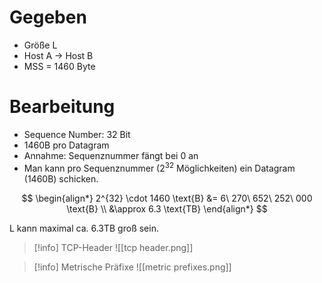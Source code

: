 # Gegeben

- Größe L
- Host A $\to$ Host B
- MSS = 1460 Byte

# Bearbeitung

- Sequence Number: 32 Bit
- 1460B pro Datagram
- Annahme: Sequenznummer fängt bei 0 an
- Man kann pro Sequenznummer ($2^{32}$ Möglichkeiten) ein Datagram (1460B) schicken.

$$
\begin{align*}
	2^{32} \cdot 1460 \text{B} &= 6\ 270\ 652\ 252\ 000 \text{B} \\
	&\approx 6.3 \text{TB}
\end{align*}
$$

L kann maximal ca. 6.3TB groß sein.

> [!info] TCP-Header
> ![[tcp header.png]]

> [!info] Metrische Präfixe
> ![[metric prefixes.png]]

